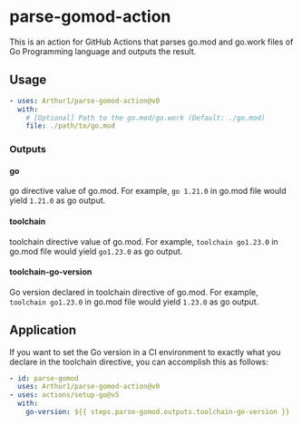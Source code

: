 # parse-gomod-action

This is an action for GitHub Actions that parses go.mod and go.work files of Go Programming language and outputs the result.

## Usage

```yaml
- uses: Arthur1/parse-gomod-action@v0
  with:
    # [Optional] Path to the go.mod/go.work (Default: ./go.mod)
    file: ./path/to/go.mod
```

### Outputs

#### go

go directive value of go.mod. For example, `go 1.21.0` in go.mod file would yield `1.21.0` as go output.

#### toolchain

toolchain directive value of go.mod. For example, `toolchain go1.23.0` in go.mod file would yield `go1.23.0` as go output.

#### toolchain-go-version

Go version declared in toolchain directive of go.mod. For example, `toolchain go1.23.0` in go.mod file would yield `1.23.0` as go output.

## Application

If you want to set the Go version in a CI environment to exactly what you declare in the toolchain directive, you can accomplish this as follows:

```yaml
- id: parse-gomod
  uses: Arthur1/parse-gomod-action@v0
- uses: actions/setup-go@v5
  with:
    go-version: ${{ steps.parse-gomod.outputs.toolchain-go-version }}
```
